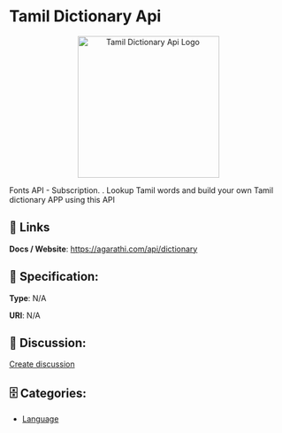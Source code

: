 # Tamil Dictionary Api
<p align="center">
    <img width="256" src="https://raw.githubusercontent.com/apis-list/apis-list/main/apis/tamil-dictionary-api/logo_256x256.png" alt="Tamil Dictionary Api Logo"/>
</p>

Fonts API - Subscription. . Lookup Tamil words and build your own Tamil dictionary APP using this API

##  🔗 Links
**Docs / Website**: https://agarathi.com/api/dictionary

## 🧬 Specification:
**Type**: N/A

**URI**: N/A

## 💬 Discussion:
[Create discussion](https://github.com/apis-list/apis-list/discussions/new)

## 🗄️ Categories:
- [Language](https://github.com/apis-list/apis-list#language)



